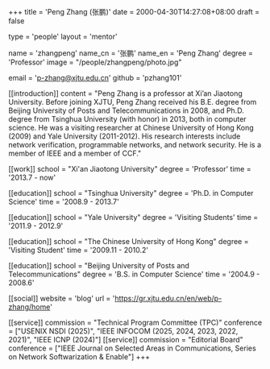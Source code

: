 +++
title = 'Peng Zhang (张鹏)'
date = 2000-04-30T14:27:08+08:00
draft = false

type = 'people'
layout = 'mentor'

name = 'zhangpeng'
name_cn = '张鹏'
name_en = 'Peng Zhang'
degree = 'Professor'
image = "/people/zhangpeng/photo.jpg"

email = 'p-zhang@xjtu.edu.cn'
github = 'pzhang101'

[[introduction]]
    content = "Peng Zhang is a professor at Xi’an Jiaotong University. Before joining XJTU, Peng Zhang received his B.E. degree from Beijing University of Posts and Telecommunications in 2008, and Ph.D. degree from Tsinghua University (with honor) in 2013, both in computer science. He was a visiting researcher at Chinese University of Hong Kong (2009) and Yale University (2011-2012). His research interests include network verification, programmable networks, and network security. He is a member of IEEE and a member of CCF."

[[work]]
    school = "Xi'an Jiaotong University"
    degree = 'Professor'
    time = '2013.7 - now'
    
[[education]]
    school = "Tsinghua University"
    degree = 'Ph.D. in Computer Science'
    time = '2008.9 - 2013.7'
    
[[education]]
    school = "Yale University"
    degree = 'Visiting Students'
    time = '2011.9 - 2012.9'
    
[[education]]
    school = "The Chinese University of Hong Kong"
    degree = 'Visiting Student'
    time = '2009.11 - 2010.2'
    
[[education]]
    school = "Beijing University of Posts and Telecommunications"
    degree = 'B.S. in Computer Science'
    time = '2004.9 - 2008.6'

[[social]]
    website = 'blog'
    url = 'https://gr.xjtu.edu.cn/en/web/p-zhang/home'

[[service]]
    commission = "Technical Program Committee (TPC)"
    conference = ["USENIX NSDI (2025)", "IEEE INFOCOM (2025, 2024, 2023, 2022, 2021)", "IEEE ICNP (2024)"]
[[service]]
    commission = "Editorial Board"
    conference = ["IEEE Journal on Selected Areas in Communications,  Series on Network Softwarization & Enable"]
+++
